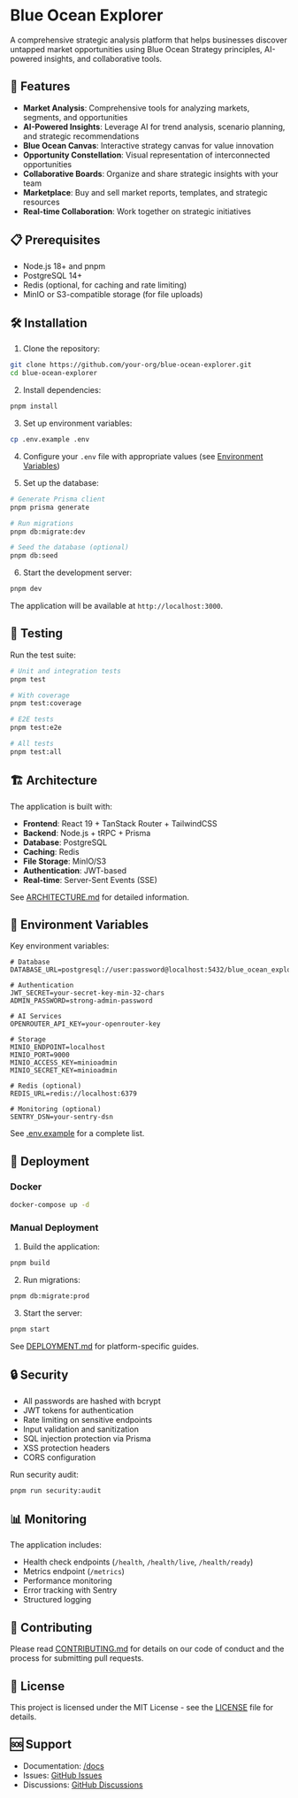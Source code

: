 # Blue Ocean Explorer

A comprehensive strategic analysis platform that helps businesses discover untapped market opportunities using Blue Ocean Strategy principles, AI-powered insights, and collaborative tools.

## 🚀 Features

- **Market Analysis**: Comprehensive tools for analyzing markets, segments, and opportunities
- **AI-Powered Insights**: Leverage AI for trend analysis, scenario planning, and strategic recommendations
- **Blue Ocean Canvas**: Interactive strategy canvas for value innovation
- **Opportunity Constellation**: Visual representation of interconnected opportunities
- **Collaborative Boards**: Organize and share strategic insights with your team
- **Marketplace**: Buy and sell market reports, templates, and strategic resources
- **Real-time Collaboration**: Work together on strategic initiatives

## 📋 Prerequisites

- Node.js 18+ and pnpm
- PostgreSQL 14+
- Redis (optional, for caching and rate limiting)
- MinIO or S3-compatible storage (for file uploads)

## 🛠️ Installation

1. Clone the repository:
```bash
git clone https://github.com/your-org/blue-ocean-explorer.git
cd blue-ocean-explorer
```

2. Install dependencies:
```bash
pnpm install
```

3. Set up environment variables:
```bash
cp .env.example .env
```

4. Configure your `.env` file with appropriate values (see [Environment Variables](#environment-variables))

5. Set up the database:
```bash
# Generate Prisma client
pnpm prisma generate

# Run migrations
pnpm db:migrate:dev

# Seed the database (optional)
pnpm db:seed
```

6. Start the development server:
```bash
pnpm dev
```

The application will be available at `http://localhost:3000`.

## 🧪 Testing

Run the test suite:
```bash
# Unit and integration tests
pnpm test

# With coverage
pnpm test:coverage

# E2E tests
pnpm test:e2e

# All tests
pnpm test:all
```

## 🏗️ Architecture

The application is built with:

- **Frontend**: React 19 + TanStack Router + TailwindCSS
- **Backend**: Node.js + tRPC + Prisma
- **Database**: PostgreSQL
- **Caching**: Redis
- **File Storage**: MinIO/S3
- **Authentication**: JWT-based
- **Real-time**: Server-Sent Events (SSE)

See [ARCHITECTURE.md](./docs/ARCHITECTURE.md) for detailed information.

## 📝 Environment Variables

Key environment variables:

```env
# Database
DATABASE_URL=postgresql://user:password@localhost:5432/blue_ocean_explorer

# Authentication
JWT_SECRET=your-secret-key-min-32-chars
ADMIN_PASSWORD=strong-admin-password

# AI Services
OPENROUTER_API_KEY=your-openrouter-key

# Storage
MINIO_ENDPOINT=localhost
MINIO_PORT=9000
MINIO_ACCESS_KEY=minioadmin
MINIO_SECRET_KEY=minioadmin

# Redis (optional)
REDIS_URL=redis://localhost:6379

# Monitoring (optional)
SENTRY_DSN=your-sentry-dsn
```

See [.env.example](./.env.example) for a complete list.

## 🚀 Deployment

### Docker

```bash
docker-compose up -d
```

### Manual Deployment

1. Build the application:
```bash
pnpm build
```

2. Run migrations:
```bash
pnpm db:migrate:prod
```

3. Start the server:
```bash
pnpm start
```

See [DEPLOYMENT.md](./docs/DEPLOYMENT.md) for platform-specific guides.

## 🔒 Security

- All passwords are hashed with bcrypt
- JWT tokens for authentication
- Rate limiting on sensitive endpoints
- Input validation and sanitization
- SQL injection protection via Prisma
- XSS protection headers
- CORS configuration

Run security audit:
```bash
pnpm run security:audit
```

## 📊 Monitoring

The application includes:

- Health check endpoints (`/health`, `/health/live`, `/health/ready`)
- Metrics endpoint (`/metrics`)
- Performance monitoring
- Error tracking with Sentry
- Structured logging

## 🤝 Contributing

Please read [CONTRIBUTING.md](./docs/CONTRIBUTING.md) for details on our code of conduct and the process for submitting pull requests.

## 📄 License

This project is licensed under the MIT License - see the [LICENSE](LICENSE) file for details.

## 🆘 Support

- Documentation: [/docs](./docs)
- Issues: [GitHub Issues](https://github.com/your-org/blue-ocean-explorer/issues)
- Discussions: [GitHub Discussions](https://github.com/your-org/blue-ocean-explorer/discussions)